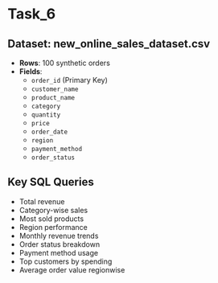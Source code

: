 # Task_6

## Dataset: new_online_sales_dataset.csv
- **Rows**: 100 synthetic orders
- **Fields**:
  - `order_id` (Primary Key)
  - `customer_name`
  - `product_name`
  - `category`
  - `quantity`
  - `price`
  - `order_date`
  - `region`
  - `payment_method`
  - `order_status`

## Key SQL Queries
- Total revenue
- Category-wise sales
- Most sold products
- Region performance
- Monthly revenue trends
- Order status breakdown
- Payment method usage
- Top customers by spending
- Average order value regionwise

